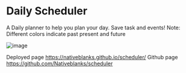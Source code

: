 # Daily Scheduler

A Daily planner to help you plan your day.
Save task and events!
Note: Different colors indicate past present and future

![image](https://user-images.githubusercontent.com/86581872/132153371-78b9ab79-6f7f-42d4-8e4e-287d0024dc07.png)

Deployed page https://nativeblanks.github.io/scheduler/
Github page  https://github.com/Nativeblanks/scheduler
